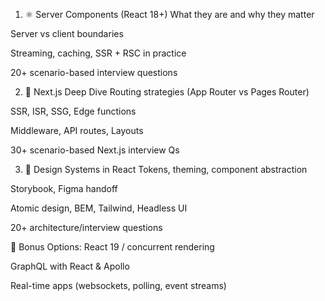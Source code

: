 1. ⚛️ Server Components (React 18+)
   What they are and why they matter

Server vs client boundaries

Streaming, caching, SSR + RSC in practice

20+ scenario-based interview questions

2. 🚀 Next.js Deep Dive
   Routing strategies (App Router vs Pages Router)

SSR, ISR, SSG, Edge functions

Middleware, API routes, Layouts

30+ scenario-based Next.js interview Qs

3. 🎨 Design Systems in React
   Tokens, theming, component abstraction

Storybook, Figma handoff

Atomic design, BEM, Tailwind, Headless UI

20+ architecture/interview questions

🧠 Bonus Options:
React 19 / concurrent rendering

GraphQL with React & Apollo

Real-time apps (websockets, polling, event streams)

